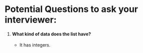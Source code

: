 
# Potential Questions to ask your interviewer:

  1. #### What kind of data does the list have?
       * It has integers.
